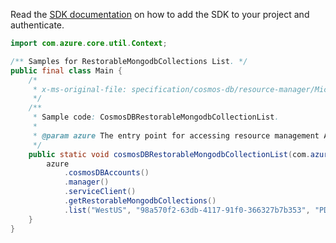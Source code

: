 Read the [SDK documentation](https://github.com/Azure/azure-sdk-for-java/blob/azure-resourcemanager_2.10.0/sdk/resourcemanager/azure-resourcemanager/README.md) on how to add the SDK to your project and authenticate.

```java
import com.azure.core.util.Context;

/** Samples for RestorableMongodbCollections List. */
public final class Main {
    /*
     * x-ms-original-file: specification/cosmos-db/resource-manager/Microsoft.DocumentDB/stable/2021-10-15/examples/CosmosDBRestorableMongodbCollectionList.json
     */
    /**
     * Sample code: CosmosDBRestorableMongodbCollectionList.
     *
     * @param azure The entry point for accessing resource management APIs in Azure.
     */
    public static void cosmosDBRestorableMongodbCollectionList(com.azure.resourcemanager.AzureResourceManager azure) {
        azure
            .cosmosDBAccounts()
            .manager()
            .serviceClient()
            .getRestorableMongodbCollections()
            .list("WestUS", "98a570f2-63db-4117-91f0-366327b7b353", "PD5DALigDgw=", Context.NONE);
    }
}
```
